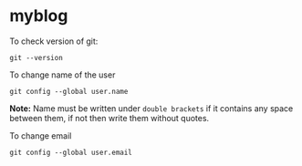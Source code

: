 # myblog

To check version of git:
```git
git --version
```

To change name of the user
```git
git config --global user.name 
```
**Note:** Name must be written under `double brackets` if it contains any space between them, if not then write them without quotes.

To change email
```git
git config --global user.email
```


```git

```




